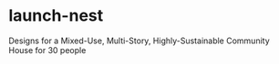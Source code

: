 # launch-nest
Designs for a Mixed-Use, Multi-Story, Highly-Sustainable Community House for 30 people
